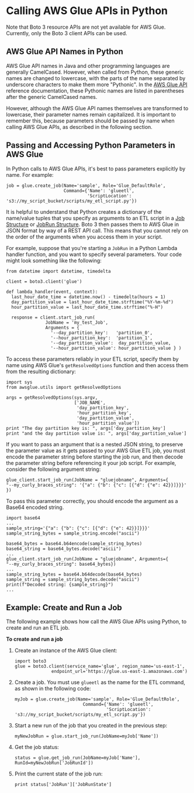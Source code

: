 # Calling AWS Glue APIs in Python<a name="aws-glue-programming-python-calling"></a>

Note that Boto 3 resource APIs are not yet available for AWS Glue\. Currently, only the Boto 3 client APIs can be used\.

## AWS Glue API Names in Python<a name="aws-glue-programming-python-calling-names"></a>

AWS Glue API names in Java and other programming languages are generally CamelCased\. However, when called from Python, these generic names are changed to lowercase, with the parts of the name separated by underscore characters to make them more "Pythonic"\. In the [AWS Glue API](aws-glue-api.md) reference documentation, these Pythonic names are listed in parentheses after the generic CamelCased names\.

However, although the AWS Glue API names themselves are transformed to lowercase, their parameter names remain capitalized\. It is important to remember this, because parameters should be passed by name when calling AWS Glue APIs, as described in the following section\.

## Passing and Accessing Python Parameters in AWS Glue<a name="aws-glue-programming-python-calling-parameters"></a>

In Python calls to AWS Glue APIs, it's best to pass parameters explicitly by name\. For example:

```
job = glue.create_job(Name='sample', Role='Glue_DefaultRole',
                      Command={'Name': 'glueetl',
                               'ScriptLocation': 's3://my_script_bucket/scripts/my_etl_script.py'})
```

It is helpful to understand that Python creates a dictionary of the name/value tuples that you specify as arguments to an ETL script in a [Job Structure](aws-glue-api-jobs-job.md#aws-glue-api-jobs-job-Job) or [JobRun Structure](aws-glue-api-jobs-runs.md#aws-glue-api-jobs-runs-JobRun)\. Boto 3 then passes them to AWS Glue in JSON format by way of a REST API call\. This means that you cannot rely on the order of the arguments when you access them in your script\.

For example, suppose that you're starting a `JobRun` in a Python Lambda handler function, and you want to specify several parameters\. Your code might look something like the following:

```
from datetime import datetime, timedelta

client = boto3.client('glue')

def lambda_handler(event, context):
  last_hour_date_time = datetime.now() - timedelta(hours = 1)
  day_partition_value = last_hour_date_time.strftime("%Y-%m-%d")
  hour_partition_value = last_hour_date_time.strftime("%-H")

  response = client.start_job_run(
               JobName = 'my_test_Job',
               Arguments = {
                 '--day_partition_key':   'partition_0',
                 '--hour_partition_key':  'partition_1',
                 '--day_partition_value':  day_partition_value,
                 '--hour_partition_value': hour_partition_value } )
```

To access these parameters reliably in your ETL script, specify them by name using AWS Glue's `getResolvedOptions` function and then access them from the resulting dictionary:

```
import sys
from awsglue.utils import getResolvedOptions

args = getResolvedOptions(sys.argv,
                          ['JOB_NAME',
                           'day_partition_key',
                           'hour_partition_key',
                           'day_partition_value',
                           'hour_partition_value'])
print "The day partition key is: ", args['day_partition_key']
print "and the day partition value is: ", args['day_partition_value']
```

If you want to pass an argument that is a nested JSON string, to preserve the parameter value as it gets passed to your AWS Glue ETL job, you must encode the parameter string before starting the job run, and then decode the parameter string before referencing it your job script\. For example, consider the following argument string:

```
glue_client.start_job_run(JobName = "gluejobname", Arguments={
"--my_curly_braces_string": '{"a": {"b": {"c": [{"d": {"e": 42}}]}}}'
})
```

To pass this parameter correctly, you should encode the argument as a Base64 encoded string\.

```
import base64
...
sample_string='{"a": {"b": {"c": [{"d": {"e": 42}}]}}}'
sample_string_bytes = sample_string.encode("ascii")

base64_bytes = base64.b64encode(sample_string_bytes) 
base64_string = base64_bytes.decode("ascii") 
...
glue_client.start_job_run(JobName = "gluejobname", Arguments={
"--my_curly_braces_string": base64_bytes})
...
sample_string_bytes = base64.b64decode(base64_bytes) 
sample_string = sample_string_bytes.decode("ascii") 
print(f"Decoded string: {sample_string}") 
...
```

## Example: Create and Run a Job<a name="aws-glue-programming-python-calling-example"></a>

The following example shows how call the AWS Glue APIs using Python, to create and run an ETL job\.

**To create and run a job**

1. Create an instance of the AWS Glue client:

   ```
   import boto3
   glue = boto3.client(service_name='glue', region_name='us-east-1',
                 endpoint_url='https://glue.us-east-1.amazonaws.com')
   ```

1. Create a job\. You must use `glueetl` as the name for the ETL command, as shown in the following code:

   ```
   myJob = glue.create_job(Name='sample', Role='Glue_DefaultRole',
                             Command={'Name': 'glueetl',
                                      'ScriptLocation': 's3://my_script_bucket/scripts/my_etl_script.py'})
   ```

1. Start a new run of the job that you created in the previous step:

   ```
   myNewJobRun = glue.start_job_run(JobName=myJob['Name'])
   ```

1. Get the job status:

   ```
   status = glue.get_job_run(JobName=myJob['Name'], RunId=myNewJobRun['JobRunId'])
   ```

1. Print the current state of the job run:

   ```
   print status['JobRun']['JobRunState']
   ```